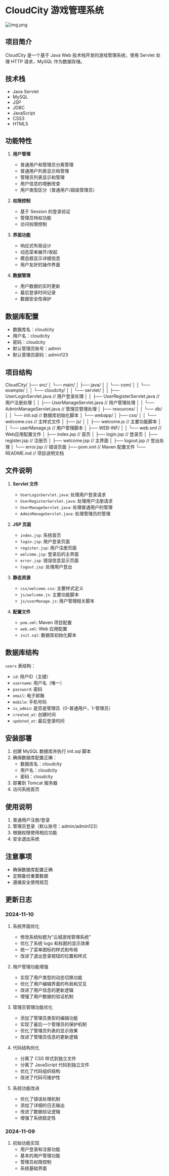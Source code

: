 # CloudCity 游戏管理系统
![img.png](img.png)

## 项目简介
CloudCity 是一个基于 Java Web 技术栈开发的游戏管理系统，使用 Servlet 处理 HTTP 请求，MySQL 作为数据存储。

## 技术栈
- Java Servlet
- MySQL
- JSP
- JDBC
- JavaScript
- CSS3
- HTML5

## 功能特性
1. **用户管理**
   - 普通用户和管理员分离管理
   - 普通用户列表显示和管理
   - 管理员列表显示和管理
   - 用户信息的增删改查
   - 用户类型区分（普通用户/超级管理员）

2. **权限控制**
   - 基于 Session 的登录验证
   - 管理员特权功能
   - 访问权限控制

3. **界面功能**
   - 响应式布局设计
   - 动态菜单展开/收起
   - 模态框显示详细信息
   - 用户友好的操作界面

4. **数据管理**
   - 用户数据的实时更新
   - 最后登录时间记录
   - 数据安全性保护

## 数据库配置
- 数据库名：cloudcity
- 用户名：cloudcity
- 密码：cloudcity
- 默认管理员账号：admin
- 默认管理员密码：admin123

## 项目结构
CloudCity/
├── src/
│   └── main/
│       ├── java/
│       │   └── com/
│       │       └── example/
│       │           └── cloudcity/
│       │               └── servlet/
│       │                   ├── UserLoginServlet.java     // 用户登录处理
│       │                   ├── UserRegisterServlet.java  // 用户注册处理
│       │                   ├── UserManageServlet.java    // 用户管理处理
│       │                   └── AdminManageServlet.java   // 管理员管理处理
│       ├── resources/
│       │   └── db/
│       │       └── init.sql                 // 数据库初始化脚本
│       └── webapp/
│           ├── css/
│           │   └── welcome.css              // 主样式文件
│           ├── js/
│           │   ├── welcome.js               // 主要功能脚本
│           │   └── userManage.js            // 用户管理脚本
│           ├── WEB-INF/
│           │   └── web.xml                  // Web应用配置文件
│           ├── index.jsp                    // 首页
│           ├── login.jsp                    // 登录页
│           ├── register.jsp                 // 注册页
│           ├── welcome.jsp                  // 主界面
│           ├── logout.jsp                   // 登出处理
│           └── error.jsp                    // 错误页面
├── pom.xml                                  // Maven 配置文件
└── README.md                                // 项目说明文档

## 文件说明
1. **Servlet 文件**
   - `UserLoginServlet.java`: 处理用户登录请求
   - `UserRegisterServlet.java`: 处理用户注册请求
   - `UserManageServlet.java`: 处理普通用户的管理
   - `AdminManageServlet.java`: 处理管理员的管理

2. **JSP 页面**
   - `index.jsp`: 系统首页
   - `login.jsp`: 用户登录页面
   - `register.jsp`: 用户注册页面
   - `welcome.jsp`: 登录后的主界面
   - `error.jsp`: 错误信息显示页面
   - `logout.jsp`: 处理用户登出

3. **静态资源**
   - `css/welcome.css`: 主要样式定义
   - `js/welcome.js`: 主要功能脚本
   - `js/userManage.js`: 用户管理相关脚本

4. **配置文件**
   - `pom.xml`: Maven 项目配置
   - `web.xml`: Web 应用配置
   - `init.sql`: 数据库初始化脚本

## 数据库结构
`users` 表结构：
- `id`: 用户ID（主键）
- `username`: 用户名（唯一）
- `password`: 密码
- `email`: 电子邮箱
- `mobile`: 手机号码
- `is_admin`: 是否是管理员（0-普通用户，1-管理员）
- `created_at`: 创建时间
- `updated_at`: 最后登录时间

## 安装部署
1. 创建 MySQL 数据库并执行 init.sql 脚本
2. 确保数据库配置正确：
   - 数据库名：cloudcity
   - 用户名：cloudcity
   - 密码：cloudcity
3. 部署到 Tomcat 服务器
4. 访问系统首页

## 使用说明
1. 普通用户注册/登录
2. 管理员登录（默认账号：admin/admin123）
3. 根据权限使用相应功能
4. 安全退出系统

## 注意事项
- 确保数据库配置正确
- 定期备份重要数据
- 遵循安全使用规范

## 更新日志

### 2024-11-10
1. 系统界面优化
   - 修改系统标题为"云城游戏管理系统"
   - 优化了系统 logo 和标题的显示效果
   - 统一了菜单图标的样式和布局
   - 改进了退出登录按钮的位置和样式

2. 用户管理功能增强
   - 实现了用户类型的动态切换功能
   - 优化了用户编辑界面的布局和交互
   - 改进了用户信息的更新逻辑
   - 增强了用户数据的验证机制

3. 管理员管理功能优化
   - 添加了管理员类型的编辑功能
   - 实现了最后一个管理员的保护机制
   - 优化了管理员列表的显示效果
   - 改进了管理员信息的更新逻辑

4. 代码结构优化
   - 分离了 CSS 样式到独立文件
   - 分离了 JavaScript 代码到独立文件
   - 优化了代码组织结构
   - 改进了代码可维护性

5. 系统功能改进
   - 优化了错误处理机制
   - 添加了详细的日志输出
   - 改进了数据验证逻辑
   - 增强了系统稳定性

### 2024-11-09
1. 初始功能实现
   - 用户登录和注册功能
   - 基本的用户管理功能
   - 管理员权限控制
   - 系统基础界面
